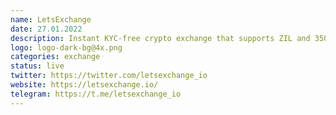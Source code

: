 ```yaml
---
name: LetsExchange
date: 27.01.2022
description: Instant KYC-free crypto exchange that supports ZIL and 350+ more coins
logo: logo-dark-bg@4x.png
categories: exchange
status: live
twitter: https://twitter.com/letsexchange_io
website: https://letsexchange.io/
telegram: https://t.me/letsexchange_io
---
```

